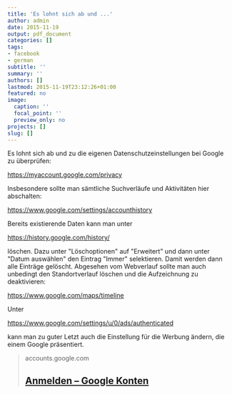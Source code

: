 ```yaml
---
title: 'Es lohnt sich ab und ...'
author: admin
date: 2015-11-19
output: pdf_document
categories: []
tags:
- facebook
- german
subtitle: ''
summary: ''
authors: []
lastmod: 2015-11-19T23:12:26+01:00
featured: no
image:
  caption: ''
  focal_point: ''
  preview_only: no
projects: []
slug: []
---
```

Es lohnt sich ab und zu die eigenen Datenschutzeinstellungen bei Google zu überprüfen:

https://myaccount.google.com/privacy

Insbesondere sollte man sämtliche Suchverläufe und Aktivitäten hier abschalten:

https://www.google.com/settings/accounthistory

Bereits existierende Daten kann man unter

https://history.google.com/history/

löschen. Dazu unter "Löschoptionen" auf "Erweitert" und dann unter "Datum auswählen" den Eintrag "Immer" selektieren. Damit werden dann alle Einträge gelöscht. 
Abgesehen vom Webverlauf sollte man auch unbedingt den Standortverlauf löschen und die Aufzeichnung zu deaktivieren:

https://www.google.com/maps/timeline

Unter 

https://www.google.com/settings/u/0/ads/authenticated 

kann man zu guter Letzt auch die Einstellung für die Werbung ändern, die einem Google präsentiert.
> accounts.google.com
> ## [Anmelden – Google Konten](https://www.google.com/settings/accounthistory)
>

